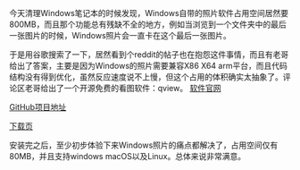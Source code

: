 今天清理Windows笔记本的时候发现，Windows自带的照片软件占用空间居然要800MB，而且那个功能总有残缺不全的地方，例如当浏览到一个文件夹中的最后一张图片的时候，Windows照片会一直卡在这个最后一张图片。

于是用谷歌搜索了一下，居然看到个reddit的帖子也在抱怨这件事情，而且有老哥给出了答案，主要是因为Windows的照片需要兼容X86 X64 arm平台，而且代码结构没有得到优化，虽然反应速度说不上慢，但这个占用的体积确实太抽象了。评论区老哥给出了一个开源免费的看图软件：qview。
[软件官网](https://interversehq.com/qview/)

[GitHub项目地址](https://github.com/jurplel/qView)

[下载页](https://interversehq.com/qview/download/)

安装完之后，至少初步体验下来Windows照片的痛点都解决了，占用空间仅有80MB，并且支持windows macOS以及Linux。总体来说非常满意。